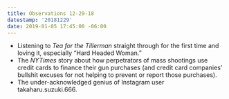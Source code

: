 ```yaml
---
title: Observations 12-29-18
datestamp: '20181229'
date: 2019-01-05 17:45:00 -06:00
---
```


- Listening to *Tea for the Tillerman* straight through for the first time and loving it, especially “Hard Headed Woman.”
- The *NYTimes* story about how perpetrators of mass shootings use credit cards to finance their gun purchases (and credit card companies’ bullshit excuses for not helping to prevent or report those purchases).
- The under-acknowledged genius of Instagram user takaharu.suzuki.666.

